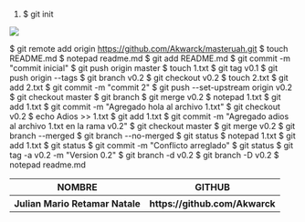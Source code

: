 <ol>
  <li>
  $ git init
  </li>
</ol>
<img src="git/capturas git/1.jgp" />


$ git remote add origin https://github.com/Akwarck/masteruah.git
$ touch README.md
$ notepad readme.md
$ git add README.md
$ git commit -m "commit inicial"
$ git push origin master
$ touch 1.txt
$ git tag v0.1
$ git push origin --tags
$ git branch v0.2
$ git checkout v0.2
$ touch 2.txt
$ git add 2.txt
$ git commit -m "commit 2"
$ git push --set-upstream origin v0.2
$ git checkout master
$ git branch
$ git merge v0.2
$ notepad 1.txt
$ git add 1.txt
$ git commit -m "Agregado hola al archivo 1.txt"
$ git checkout v0.2
$ echo Adios >> 1.txt
$ git add 1.txt
$ git commit -m "Agregado adios al archivo 1.txt en la rama v0.2"
$ git checkout master
$ git merge v0.2
$ git branch --merged
$ git branch --no-merged
$ git status
$ notepad 1.txt
$ git add 1.txt
$ git status
$ git commit -m "Conflicto arreglado"
$ git status
$ git tag -a v0.2 -m "Version 0.2"
$ git branch -d v0.2
$ git branch -D v0.2
$ notepad readme.md

<table>
  <tr>
    <th>NOMBRE</th>
    <th>GITHUB</th>
<tr> 
  <th>Julian Mario Retamar Natale</th>
  <th>https://github.com/Akwarck</th>
  </tr>
</table>
